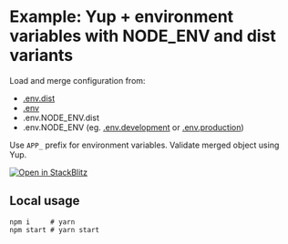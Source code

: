 # Example: Yup + environment variables with NODE_ENV and dist variants

Load and merge configuration from:
 
* [.env.dist](.env.dist)
* [.env](.env)
* .env.NODE_ENV.dist 
* .env.NODE_ENV (eg. [.env.development](.env.development) or [.env.production](.env.production))

Use `APP_` prefix for environment variables. Validate merged object using Yup.

[![Open in StackBlitz](https://developer.stackblitz.com/img/open_in_stackblitz.svg)](https://stackblitz.com/github/mckacz/omniconfig/tree/main/examples/yup-dotenv-process-env-node-env-dist)

## Local usage

```shell
npm i     # yarn
npm start # yarn start
```
